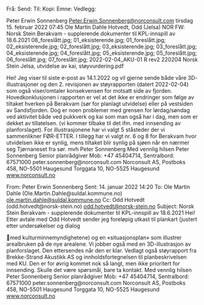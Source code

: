 Frå: Send: Til: Kopi: Emne: Vedlegg:

Peter Erwin Sonnenberg <Peter.Erwin.Sonnenberg@norconsult.com> tirsdag
15. februar 2022 07:45 Ole Martin Dahle Hotvedt, Odd (Jelsa) NOR FW:
Norsk Stein Berakvam - supplerende dokumenter til KPL-innspill av
18.6.2021 08_foreslått.jpg; 01_eksisterende.jpg; 01_foreslått.jpg;
02_eksisterende.jpg; 02_foreslått.jpg; 03_eksisterende.jpg;
03_foreslått.jpg; 04_eksisterende.jpg; 04_foreslått.jpg;
05_eksisterende.jpg; 05_foreslått.jpg; 06_foreslått.jpg;
07_foreslått.jpg; 2022-02-04_AKU-01 R rev2 220204 Norsk Stein Jelsa,
utvidelse av kai, støyvurdering.pdf

Hei! Jeg viser til siste e-post av 14.1.2022 og vil gjerne sende både
våre 3D- illustrasjoner og den 2. revisjonen av støyrapporten (datert
2022-02-04) som også viser/omtaler konsekvensen for motsatt side av
fjorden. Hovedkonklusjonen i rapporten er vel at det ikke er endringer
som følge av tiltaket hverken på Berakvam (sør for planlagt utvidelse)
eller på vestsiden av Sandsfjorden. Dog er noen problemer med grensen
for lørdag/søndag ved aktivitet både ved pukkverk og kai som man også
har i dag, men som er dekket av tillatelsen. (vi kommer tilbake til det
ifm. med innsending av planforslaget). For illustrasjonene har vi valgt
5 ståsteder der vi sammenlikner FØR-ETTER. I tillegg har vi valgt nr. 6
og 8 for Berakvam hvor utvidelsen ikke er synlig, mens tiltaket blir
synlig på sjøen når en nærmer seg Tjørnaneset fra sør. mvh Peter
Sonnenberg Med vennlig hilsen Peter Sonnenberg Senior planrådgiver Mob:
+47 45404714, Sentralbord: 67571000 peter.sonnenberg\@norconsult.com
Norconsult AS, Postboks 458, NO-5501 Haugesund Torggata 10, NO-5525
Haugesund www.norconsult.no

From: Peter Erwin Sonnenberg Sent: 14. januar 2022 14:20 To: Ole Martin
Dahle (Ole.Martin.Dahle\@suldal.kommune.no)
<ole.martin.dahle@suldal.kommune.no> Cc: Odd Hotvedt
(odd.hotvedt\@norsk-stein.no) <odd.hotvedt@norsk-stein.no> Subject:
Norsk Stein Berakvam - supplerende dokumenter til KPL-innspill av
18.6.2021 Hei! Etter avtale med Odd Hotvedt sender jeg foreløpig utkast
til plankart (justert etter undersøkelser og dialog

med kulturminnemyndighetene) og en «situasjonsplan» som illustrer
arealbruken på de nye arealene. Vi jobber også med en 3D-illustrasjon av
planforslaget. Den ettersendes når den er klar. Vedlagt også støyrapport
fra Brekke-Strand Akustikk AS og innholdsfortegnelsen til
planbeskrivelsen med KU. Den er for øvrig kommet nok så langt, men ikke
prioritert for innsending. Skulle det være spørsmål, bare ta kontakt.
Med vennlig hilsen Peter Sonnenberg Senior planrådgiver Mob: +47
45404714, Sentralbord: 67571000 peter.sonnenberg\@norconsult.com
Norconsult AS, Postboks 458, NO-5501 Haugesund Torggata 10, NO-5525
Haugesund www.norconsult.no


